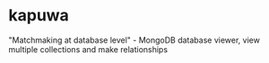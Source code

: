 # kapuwa
"Matchmaking at database level" - MongoDB database viewer, view multiple collections and make relationships
